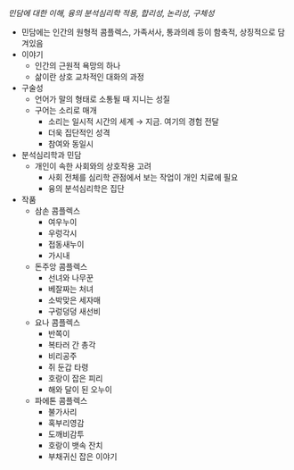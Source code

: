 _민담에 대한 이해, 융의 분석심리학 적용, 합리성, 논리성, 구체성_

- 민담에는 인간의 원형적 콤플렉스, 가족서사, 통과의례 등이 함축적, 상징적으로 담겨있음
- 이야기
	- 인간의 근원적 욕망의 하나
	- 삶이란 상호 교차적인 대화의 과정
- 구술성
	- 언어가 말의 형태로 소통될 때 지니는 성질
	- 구어는 소리로 매개
		- 소리는 일시적 시간의 세계 → 지금. 여기의 경험 전달
		- 더욱 집단적인 성격
		- 참여와 동일시
- 분석심리학과 민담
	- 개인이 속한 사회와의 상호작용 고려
		- 사회 전체를 심리학 관점에서 보는 작업이 개인 치료에 필요
		- 융의 분석심리학은 집단 
- 작품
	- 삼손 콤플렉스
		- 여우누이
		- 우렁각시
		- 접동새누이
		- 가시내
	- 돈주앙 콤플렉스
		- 선녀와 나무꾼
		- 베잘짜는 처녀
		- 소박맞은 세자매
		- 구렁덩덩 새선비
	- 요나 콤플렉스
		- 반쪽이
		- 복타러 간 총각
		- 비리공주
		- 쥐 둔갑 타령
		- 호랑이 잡은 피리
		- 해와 달이 된 오누이
	- 파에톤 콤플렉스
		- 불가사리
		- 혹부리영감
		- 도깨비감투
		- 호랑이 뱃속 잔치
		- 부채귀신 잡은 이야기
